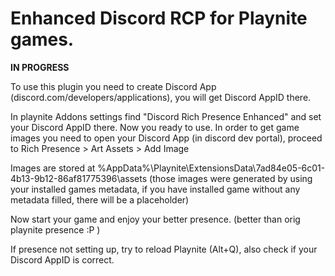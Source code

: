 # Enhanced Discord RCP for Playnite games.

**IN PROGRESS**

To use this plugin you need to create Discord App (discord.com/developers/applications), you will get Discord AppID there. 



In playnite Addons settings find "Discord Rich Presence Enhanced" and set your Discord AppID there. Now you ready to use. 
In order to get game images you need to open your Discord App (in discord dev portal), proceed to Rich Presence > Art Assets > Add Image

Images are stored at %AppData%\Playnite\ExtensionsData\7ad84e05-6c01-4b13-9b12-86af81775396\assets
(those images were generated by using your installed games metadata, if you have installed game without any metadata filled, there will be a placeholder)

Now start your game and enjoy your better presence. (better than orig playnite presence :P )

If presence not setting up, try to reload Playnite (Alt+Q), also check if your Discord AppID is correct. 
